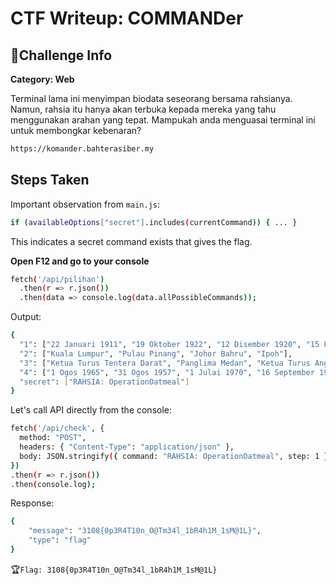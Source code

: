# CTF Writeup: COMMANDer

## 🧩Challenge Info
**Category: Web**

Terminal lama ini menyimpan biodata seseorang bersama rahsianya. Namun, rahsia itu hanya akan terbuka kepada mereka yang tahu menggunakan arahan yang tepat. Mampukah anda menguasai terminal ini untuk membongkar kebenaran?

```bash
https://komander.bahterasiber.my
```

## Steps Taken

Important observation from ```main.js```:

```bash
if (availableOptions["secret"].includes(currentCommand)) { ... }
```

This indicates a secret command exists that gives the flag.

**Open F12 and go to your console**
```bash
fetch('/api/pilihan')
  .then(r => r.json())
  .then(data => console.log(data.allPossibleCommands));
```

Output:
```bash
{
  "1": ["22 Januari 1911", "19 Oktober 1922", "12 Disember 1920", "15 Februari 1913"],
  "2": ["Kuala Lumpur", "Pulau Pinang", "Johor Bahru", "Ipoh"],
  "3": ["Ketua Turus Tentera Darat", "Panglima Medan", "Ketua Turus Angkatan Tentera Malaysia", "Penasihat Pertahanan"],
  "4": ["1 Ogos 1965", "31 Ogos 1957", "1 Julai 1970", "16 September 1971"],
  "secret": ["RAHSIA: OperationOatmeal"]
}
```

Let's call API directly from the console:
```bash
fetch('/api/check', {
  method: "POST",
  headers: { "Content-Type": "application/json" },
  body: JSON.stringify({ command: "RAHSIA: OperationOatmeal", step: 1 })
})
.then(r => r.json())
.then(console.log);
```

Response:
```bash
{
    "message": "3108{0p3R4T10n_O@Tm34l_1bR4h1M_1sM@1L}",
    "type": "flag"
}
```

🏆```Flag: 3108{0p3R4T10n_O@Tm34l_1bR4h1M_1sM@1L}```
